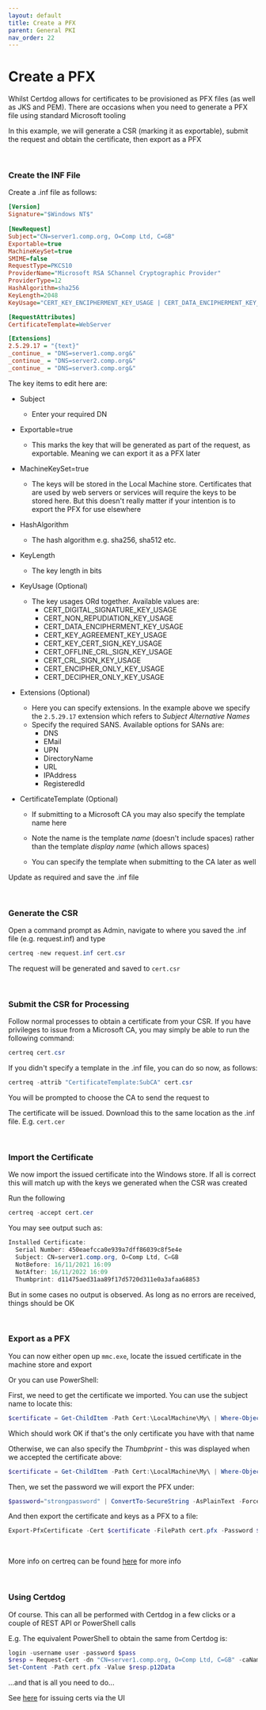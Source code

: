 ```yaml
---
layout: default
title: Create a PFX
parent: General PKI
nav_order: 22
---
```


# Create a PFX

Whilst Certdog allows for certificates to be provisioned as PFX files (as well as JKS and PEM). There are occasions when you need to generate a PFX file using standard Microsoft tooling  

In this example, we will generate a CSR (marking it as exportable), submit the request and obtain the certificate, then export as a PFX

<br>

### Create the INF File

Create a .inf file as follows:

```ini
[Version]
Signature="$Windows NT$"
 
[NewRequest]
Subject="CN=server1.comp.org, O=Comp Ltd, C=GB"
Exportable=true
MachineKeySet=true
SMIME=false
RequestType=PKCS10
ProviderName="Microsoft RSA SChannel Cryptographic Provider"
ProviderType=12
HashAlgorithm=sha256
KeyLength=2048
KeyUsage="CERT_KEY_ENCIPHERMENT_KEY_USAGE | CERT_DATA_ENCIPHERMENT_KEY_USAGE"

[RequestAttributes]
CertificateTemplate=WebServer

[Extensions]
2.5.29.17 = "{text}"
_continue_ = "DNS=server1.comp.org&"
_continue_ = "DNS=server2.comp.org&"
_continue_ = "DNS=server3.comp.org&"
```

The key items to edit here are:

* Subject

  * Enter your required DN

* Exportable=true

  * This marks the key that will be generated as part of the request, as exportable. Meaning we can export it as a PFX later

* MachineKeySet=true

  * The keys will be stored in the Local Machine store. Certificates that are used by web servers or services will require the keys to be stored here. But this doesn't really matter if your intention is to export the PFX for use elsewhere

* HashAlgorithm

  * The hash algorithm e.g. sha256, sha512 etc.

* KeyLength

  * The key length in bits

* KeyUsage (Optional)

  * The key usages ORd together. Available values are:
    * CERT_DIGITAL_SIGNATURE_KEY_USAGE 
    * CERT_NON_REPUDIATION_KEY_USAGE 
    * CERT_DATA_ENCIPHERMENT_KEY_USAGE 
    * CERT_KEY_AGREEMENT_KEY_USAGE 
    * CERT_KEY_CERT_SIGN_KEY_USAGE 
    * CERT_OFFLINE_CRL_SIGN_KEY_USAGE 
    * CERT_CRL_SIGN_KEY_USAGE 
    * CERT_ENCIPHER_ONLY_KEY_USAGE 
    * CERT_DECIPHER_ONLY_KEY_USAGE 

* Extensions (Optional)

  * Here you can specify extensions. In the example above we specify the ``2.5.29.17`` extension which refers to *Subject Alternative Names*
  * Specify the required SANS. Available options for SANs are:
    * DNS
    * EMail
    * UPN
    * DirectoryName
    * URL
    * IPAddress
    * RegisteredId

* CertificateTemplate (Optional)

  * If submitting to a Microsoft CA you may also specify the template name here

  * Note the name is the template *name* (doesn't include spaces) rather than the template *display name* (which allows spaces)

  * You can specify the template when submitting to the CA later as well

    

Update as required and save the .inf file

<br>

### Generate the CSR

Open a command prompt as Admin, navigate to where you saved the .inf file (e.g. request.inf) and type

```powershell
certreq -new request.inf cert.csr
```

The request will be generated and saved to ``cert.csr``

<br>

### Submit the CSR for Processing

Follow normal processes to obtain a certificate from your CSR. If you have privileges to issue from a Microsoft CA, you may simply be able to run the following command:

```powershell
certreq cert.csr
```

If you didn't specify a template in the .inf file, you can do so now, as follows:

```powershell
certreq -attrib "CertificateTemplate:SubCA" cert.csr
```

You will be prompted to choose the CA to send the request to

The certificate will be issued. Download this to the same location as the .inf file. E.g. ``cert.cer``

<br>

### Import the Certificate

We now import the issued certificate into the Windows store. If all is correct this will match up with the keys we generated when the CSR was created  

Run the following

```powershell
certreq -accept cert.cer
```

You may see output such as:

```powershell
Installed Certificate:
  Serial Number: 450eaefcca0e939a7dff86039c8f5e4e
  Subject: CN=server1.comp.org, O=Comp Ltd, C=GB
  NotBefore: 16/11/2021 16:09
  NotAfter: 16/11/2022 16:09
  Thumbprint: d11475aed31aa89f17d5720d311e0a3afaa68853
```

But in some cases no output is observed. As long as no errors are received, things should be OK

<br>

### Export as a PFX

You can now either open up ``mmc.exe``, locate the issued certificate in the machine store and export

Or you can use PowerShell:  

First, we need to get the certificate we imported. You can use the subject name to locate this:

```powershell
$certificate = Get-ChildItem -Path Cert:\LocalMachine\My\ | Where-Object {$_.Subject -match "server1.comp.org"}
```

Which should work OK if that's the only certificate you have with that name  

Otherwise, we can also specify the *Thumbprint* - this was displayed when we accepted the certificate above:  

```powershell
$certificate = Get-ChildItem -Path Cert:\LocalMachine\My\ | Where-Object {$_.Thumbprint -match "d11475aed31aa89f17d5720d311e0a3afaa68853"}
```

Then, we set the password we will export the PFX under:

```powershell
$password="strongpassword" | ConvertTo-SecureString -AsPlainText -Force
```

And then export the certificate and keys as a PFX to a file:

```powershell
Export-PfxCertificate -Cert $certificate -FilePath cert.pfx -Password $password
```

<br>

More info on certreq can be found [here](https://docs.microsoft.com/en-us/windows-server/administration/windows-commands/certreq_1) for more info

<br>

### Using Certdog

Of course. This can all be performed with Certdog in a few clicks or a couple of REST API or PowerShell calls

E.g. The equivalent PowerShell to obtain the same from Certdog is:

```powershell
login -username user -password $pass
$resp = Request-Cert -dn "CN=server1.comp.org, O=Comp Ltd, C=GB" -caName "Certdog TLS Issuer" -csrGeneratorName "RSA2048" -subjectAltNames @('DNS:server1.comp.org','DNS:server2.comp.org','DNS:server3.comp.org') -teamName "My Team" -p12Password 'strongpassword'
Set-Content -Path cert.pfx -Value $resp.p12Data
```

...and that is all you need to do...

See [here](https://krestfield.github.io/docs/certdog/issuing-a-certificate.html) for issuing certs via the UI

<br>
